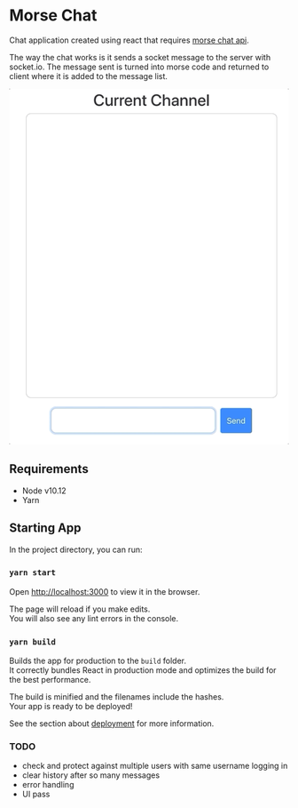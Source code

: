 # Morse Chat

Chat application created using react that requires [morse chat api](https://github.com/scaperoth/morsechatapi).

The way the chat works is it sends a socket message to the server with socket.io. The message sent is turned into morse code and returned to client where it is added to the message list. 

![](morsechat-preview.gif)

## Requirements
- Node v10.12
- Yarn

## Starting App

In the project directory, you can run:

### `yarn start`

Open [http://localhost:3000](http://localhost:3000) to view it in the browser.

The page will reload if you make edits.<br>
You will also see any lint errors in the console.

### `yarn build`

Builds the app for production to the `build` folder.<br>
It correctly bundles React in production mode and optimizes the build for the best performance.

The build is minified and the filenames include the hashes.<br>
Your app is ready to be deployed!

See the section about [deployment](https://facebook.github.io/create-react-app/docs/deployment) for more information.

### TODO

- check and protect against multiple users with same username logging in
- clear history after so many messages
- error handling
- UI pass
